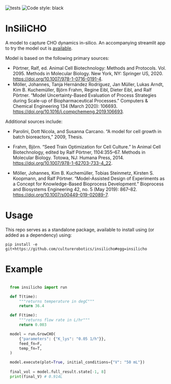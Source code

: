 ![tests](https://github.com/culturerobotics/insilicho/actions/workflows/python_tests.yml/badge.svg)
![Code style: black](https://img.shields.io/badge/code%20style-black-000000.svg)

# InSiliCHO
A model to capture CHO dynamics in-silico.  An accompanying streamlit app to try the model out is [available](https://culturebio-insilicho.streamlit.app/). 

Model is based on the following primary sources:
- Pörtner, Ralf, ed. Animal Cell Biotechnology: Methods and Protocols. Vol. 2095. Methods in Molecular Biology. New York, NY: Springer US, 2020. https://doi.org/10.1007/978-1-0716-0191-4. 
- Möller, Johannes, Tanja Hernández Rodríguez, Jan Müller, Lukas Arndt, Kim B. Kuchemüller, Björn Frahm, Regine Eibl, Dieter Eibl, and Ralf Pörtner. “Model Uncertainty-Based Evaluation of Process Strategies during Scale-up of Biopharmaceutical Processes.” Computers & Chemical Engineering 134 (March 2020): 106693. https://doi.org/10.1016/j.compchemeng.2019.106693.

Additional sources include:
- Parolini, Dott Nicola, and Susanna Carcano. “A model for cell growth in batch bioreactors,” 2009, Thesis.
- Frahm, Björn. “Seed Train Optimization for Cell Culture.” In Animal Cell Biotechnology, edited by Ralf Pörtner, 1104:355–67. Methods in Molecular Biology. Totowa, NJ: Humana Press, 2014. https://doi.org/10.1007/978-1-62703-733-4_22.

- Möller, Johannes, Kim B. Kuchemüller, Tobias Steinmetz, Kirsten S. Koopmann, and Ralf Pörtner. “Model-Assisted Design of Experiments as a Concept for Knowledge-Based Bioprocess Development.” Bioprocess and Biosystems Engineering 42, no. 5 (May 2019): 867–82. https://doi.org/10.1007/s00449-019-02089-7.




# Usage
This repo serves as a standalone package, available to install using (or added as a dependency) using:

`pip install -e git+https://github.com/culturerobotics/insilicho#egg=insilicho`

# Example

```python

  from insilicho import run

  def T(time):
      """returns temperature in degC"""
      return 36.4

  def F(time):
      """returns flow rate in L/hr"""
      return 0.003

  model = run.GrowCHO(
      {"parameters": {"K_lys": "0.05 1/h"}},
      feed_fn=F,
      temp_fn=T,
  )

  model.execute(plot=True, initial_conditions={"V": "50 mL"})
  
  final_vol = model.full_result.state[-1, 8]
  print(final_V) # 0.914L

```
